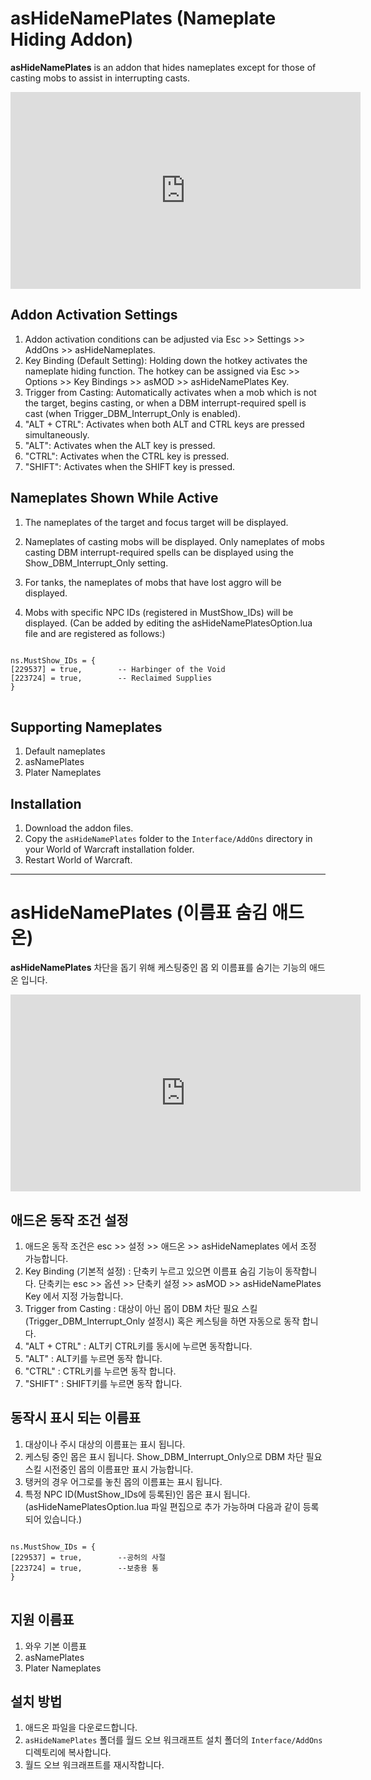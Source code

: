 # asHideNamePlates (Nameplate Hiding Addon)

**asHideNamePlates** is an addon that hides nameplates except for those of casting mobs to assist in interrupting casts.

<iframe width="560" height="315" src="https://www.youtube.com/embed/aVWyNqrT2C4?si=6_xC-XOIqE8cXira" title="YouTube video player" frameborder="0" allow="accelerometer; autoplay; clipboard-write; encrypted-media; gyroscope; picture-in-picture; web-share" referrerpolicy="strict-origin-when-cross-origin" allowfullscreen></iframe>

## Addon Activation Settings

1. Addon activation conditions can be adjusted via Esc >> Settings >> AddOns >> asHideNameplates.
2. Key Binding (Default Setting): Holding down the hotkey activates the nameplate hiding function. The hotkey can be assigned via Esc >> Options >> Key Bindings >> asMOD >> asHideNamePlates Key.
3. Trigger from Casting: Automatically activates when a mob which is not the target, begins casting, or when a DBM interrupt-required spell is cast (when Trigger_DBM_Interrupt_Only is enabled).
4. "ALT + CTRL": Activates when both ALT and CTRL keys are pressed simultaneously.
5. "ALT": Activates when the ALT key is pressed.
6. "CTRL": Activates when the CTRL key is pressed.
7. "SHIFT": Activates when the SHIFT key is pressed.

## Nameplates Shown While Active

1. The nameplates of the target and focus target will be displayed.
2. Nameplates of casting mobs will be displayed. Only nameplates of mobs casting DBM interrupt-required spells can be displayed using the Show_DBM_Interrupt_Only setting.
3. For tanks, the nameplates of mobs that have lost aggro will be displayed.

4. Mobs with specific NPC IDs (registered in MustShow_IDs) will be displayed. (Can be added by editing the asHideNamePlatesOption.lua file and are registered as follows:)

<pre>
<code>
ns.MustShow_IDs = {
[229537] = true,        -- Harbinger of the Void
[223724] = true,        -- Reclaimed Supplies
}
</code>
</pre>


## Supporting Nameplates
1. Default nameplates
2. asNamePlates
3. Plater Nameplates

## Installation

1. Download the addon files.
2. Copy the `asHideNamePlates` folder to the `Interface/AddOns` directory in your World of Warcraft installation folder.
3. Restart World of Warcraft.

----

# asHideNamePlates (이름표 숨김 애드온)

**asHideNamePlates** 차단을 돕기 위해 케스팅중인 몹 외 이름표를 숨기는 기능의 애드온 입니다.

<iframe width="560" height="315" src="https://www.youtube.com/embed/aVWyNqrT2C4?si=6_xC-XOIqE8cXira" title="YouTube video player" frameborder="0" allow="accelerometer; autoplay; clipboard-write; encrypted-media; gyroscope; picture-in-picture; web-share" referrerpolicy="strict-origin-when-cross-origin" allowfullscreen></iframe>

## 애드온 동작 조건 설정

1. 애드온 동작 조건은 esc >> 설정 >> 애드온 >> asHideNameplates 에서 조정 가능합니다.
2. Key Binding (기본적 설정) : 단축키 누르고 있으면 이름표 숨김 기능이 동작합니다. 단축키는 esc >> 옵션 >> 단축키 설정 >> asMOD >> asHideNamePlates Key 에서 지정 가능합니다.
3. Trigger from Casting : 대상이 아닌 몹이 DBM 차단 필요 스킬 (Trigger_DBM_Interrupt_Only 설정시) 혹은 케스팅을 하면 자동으로 동작 합니다.
4. "ALT + CTRL" : ALT키 CTRL키를 동시에 누르면 동작합니다.
5. "ALT" : ALT키를 누르면 동작 합니다.
6. "CTRL" : CTRL키를 누르면 동작 합니다.
7. "SHIFT" : SHIFT키를 누르면 동작 합니다.

## 동작시 표시 되는 이름표

1. 대상이나 주시 대상의 이름표는 표시 됩니다.
2. 케스팅 중인 몹은 표시 됩니다. Show_DBM_Interrupt_Only으로 DBM 차단 필요 스킬 시전중인 몹의 이름표만 표시 가능합니다.
3. 탱커의 경우 어그로를 놓친 몹의 이름표는 표시 됩니다.
4. 특정 NPC ID(MustShow_IDs에 등록된)인 몹은 표시 됩니다. (asHideNamePlatesOption.lua 파일 편집으로 추가 가능하며 다음과 같이 등록 되어 있습니다.)
<pre>
<code>
ns.MustShow_IDs = {
[229537] = true,        --공허의 사절
[223724] = true,        --보충용 통
}
</code>
</pre>

## 지원 이름표
1. 와우 기본 이름표
2. asNamePlates
3. Plater Nameplates

## 설치 방법

1.  애드온 파일을 다운로드합니다.
2.  `asHideNamePlates` 폴더를 월드 오브 워크래프트 설치 폴더의 `Interface/AddOns` 디렉토리에 복사합니다.
3.  월드 오브 워크래프트를 재시작합니다.